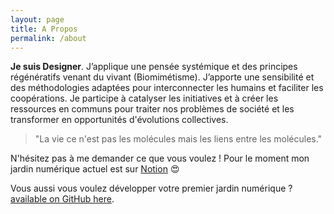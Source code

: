 ```yaml
---
layout: page
title: A Propos
permalink: /about
---
```


**Je suis Designer**. J’applique une pensée systémique et des principes régénératifs venant du vivant (Biomimétisme). J’apporte une sensibilité et des méthodologies adaptées pour interconnecter les humains et faciliter les coopérations. Je participe à catalyser les initiatives et à créer les ressources en communs pour traiter nos problèmes de société et les transformer en opportunités d'évolutions collectives.

>"La vie ce n'est pas les molécules mais les liens entre les molécules."

N'hésitez pas à me demander ce que vous voulez ! Pour le moment mon jardin numérique actuel est sur [Notion](https://www.notion.so/liutnotes/Explorer-cr-er-ensemble-a39dc93057aa45999a87feffe61ed956) 😍


Vous aussi vous voulez développer votre premier jardin numérique ?
[available on GitHub here](https://github.com/maximevaillancourt/digital-garden-jekyll-template).